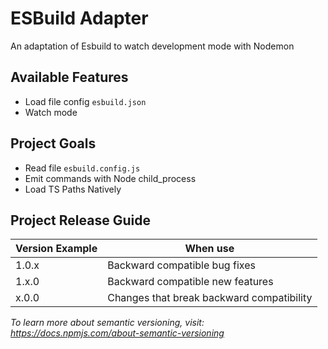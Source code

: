 # ESBuild Adapter

An adaptation of Esbuild to watch development mode with Nodemon

## Available Features

- Load file config `esbuild.json`
- Watch mode

## Project Goals

- Read file `esbuild.config.js`
- Emit commands with Node child_process
- Load TS Paths Natively

## Project Release Guide

| Version Example | When use                                  |
| --------------- | ----------------------------------------- |
| 1.0.x           | Backward compatible bug fixes             |
| 1.x.0           | Backward compatible new features          |
| x.0.0           | Changes that break backward compatibility |

_To learn more about semantic versioning, visit: https://docs.npmjs.com/about-semantic-versioning_
